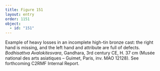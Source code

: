 ```yaml
---
title: Figure 151
layout: entry
order: 1151
object:
  - id: "151"
---
```


Example of heavy losses in an incomplete high-tin bronze cast: the right hand is missing, and the left hand and attribute are full of defects. *Bodhisattva Avalokitesvara*, Gandhara, 3rd century CE, H. 37 cm (Musée national des arts asiatiques – Guimet, Paris, inv. MAO 12128). See forthcoming C2RMF Internal Report.
